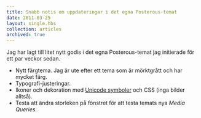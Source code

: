 ```yaml
---
title: Snabb notis om uppdateringar i det egna Posterous-temat
date: 2011-03-25
layout: single.hbs
collection: articles
archived: true
---
```

Jag har lagt till litet nytt godis i det egna Posterous-temat jag
initierade för ett par veckor sedan.

-   Nytt färgtema. Jag är ute efter ett tema som är mörktgrått och har
    mycket färg.
-   Typografi-justeringar.
-   Ikoner och dekoration med [Unicode
    symboler](http://en.wikipedia.org/wiki/List_of_Unicode_characters#Miscellaneous_symbols)
    och CSS (inga bilder alltså).
-   Testa att ändra storleken på fönstret för att testa temats nya
    *Media Queries*.